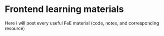 # Frontend learning materials
 Here i will post every useful FeE material (code, notes, and corresponding resource)
